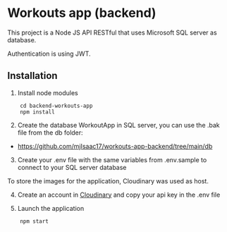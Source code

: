 # Workouts app (backend)

This project is a Node JS API RESTful that uses Microsoft SQL server as database.

Authentication is using JWT.

## Installation

1. Install node modules

```
    cd backend-workouts-app
    npm install
```

2. Create the database WorkoutApp in SQL server, you can use the .bak file from the db folder:

- https://github.com/mjIsaac17/workouts-app-backend/tree/main/db

3. Create your .env file with the same variables from .env.sample to connect to your SQL server database

To store the images for the application, Cloudinary was used as host.

4. Create an account in [Cloudinary](https://cloudinary.com/users/register/free) and copy your api key in the .env file

5. Launch the application

```
    npm start
```
